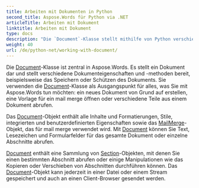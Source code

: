 ```yaml
---
title: Arbeiten mit Dokumenten in Python
second_title: Aspose.Words für Python via .NET
articleTitle: Arbeiten mit Dokument
linktitle: Arbeiten mit Dokument
type: docs
description: "Die `Document`-Klasse stellt mithilfe von Python verschiedene Dokumenteigenschaften und -methoden bereit. Sie verwenden die `Document`-Klasse als Ausgangspunkt für alles, was Sie mit Aspose.Words für Python ausführen möchten. Das `Document`-Objekt kann in einer Datei oder einem Stream gespeichert und auch an einen Browser gesendet werden."
weight: 40
url: /de/python-net/working-with-document/
---
```


Die [Document](https://reference.aspose.com/words/python-net/aspose.words/document/)-Klasse ist zentral in Aspose.Words. Es stellt ein Dokument dar und stellt verschiedene Dokumenteigenschaften und -methoden bereit, beispielsweise das Speichern oder Schützen des Dokuments. Sie verwenden die [Document](https://reference.aspose.com/words/python-net/aspose.words/document/)-Klasse als Ausgangspunkt für alles, was Sie mit Aspose.Words tun möchten: ein neues Dokument von Grund auf erstellen, eine Vorlage für ein mail merge öffnen oder verschiedene Teile aus einem Dokument abrufen.

Das [Document](https://reference.aspose.com/words/python-net/aspose.words/document/)-Objekt enthält alle Inhalte und Formatierungen, Stile, integrierten und benutzerdefinierten Eigenschaften sowie das [MailMerge](https://reference.aspose.com/words/python-net/aspose.words.mailmerging/mailmerge/)-Objekt, das für mail merge verwendet wird. Mit [Document](https://reference.aspose.com/words/python-net/aspose.words/document/) können Sie Text, Lesezeichen und Formularfelder für das gesamte Dokument oder einzelne Abschnitte abrufen.

[Document](https://reference.aspose.com/words/python-net/aspose.words/document/) enthält eine Sammlung von [Section](https://reference.aspose.com/words/python-net/aspose.words/section/)-Objekten, mit denen Sie einen bestimmten Abschnitt abrufen oder einige Manipulationen wie das Kopieren oder Verschieben von Abschnitten durchführen können. Das [Document](https://reference.aspose.com/words/python-net/aspose.words/document/)-Objekt kann jederzeit in einer Datei oder einem Stream gespeichert und auch an einen Client-Browser gesendet werden.
